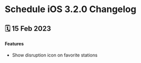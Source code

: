 # Schedule iOS 3.2.0 Changelog

<h2>🗓 15 Feb 2023</h2>

#### Features
- Show disruption icon on favorite stations
